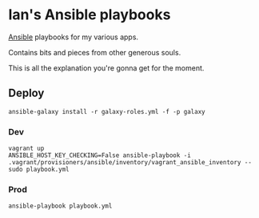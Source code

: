 # Ian's Ansible playbooks #

[Ansible](http://www.ansibleworks.com/) playbooks for my various apps.

Contains bits and pieces from other generous souls.

This is all the explanation you're gonna get for the moment.

## Deploy ##

    ansible-galaxy install -r galaxy-roles.yml -f -p galaxy

### Dev ###

    vagrant up
    ANSIBLE_HOST_KEY_CHECKING=False ansible-playbook -i .vagrant/provisioners/ansible/inventory/vagrant_ansible_inventory --sudo playbook.yml

### Prod ###

    ansible-playbook playbook.yml
